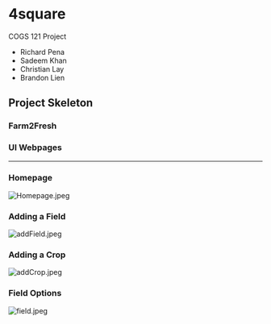 # 4square
COGS 121 Project

* Richard Pena
* Sadeem Khan
* Christian Lay
* Brandon Lien

## Project Skeleton

### Farm2Fresh

### UI Webpages
---

### Homepage
![Homepage.jpeg](Homepage.png)

### Adding a Field
![addField.jpeg](addField.png)

### Adding a Crop
![addCrop.jpeg](addCrop.png)

### Field Options
![field.jpeg](field.png)


